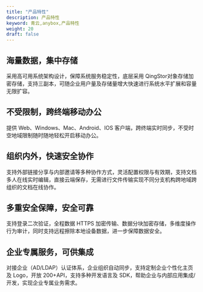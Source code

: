 ```yaml
---
title: "产品特性"
description: 产品特性
keyword: 青云,anybox,产品特性
weight: 20
draft: false
---
```


## 海量数据，集中存储

采用高可用系统架构设计，保障系统服务稳定性，底层采用 QingStor对象存储加密存储，支持三副本，可随企业用户量及存储量增大快速进行系统水平扩展和容量无限扩容。

## 不受限制，跨终端移动办公 

提供 Web、Windows、Mac、Android、IOS 客户端，跨终端实时同步，不受时空地域限制随时随地轻松开启移动办公。  

## 组织内外，快速安全协作 

支持外部链接分享与内部邀请等多种协作方式，灵活配置权限与有效期，支持文档多人在线实时编辑，直接云端保存，无需进行文件传输实现不同分支机构跨地域跨组织的文档在线协作。  

## 多重安全保障，安全可靠 

支持登录二次验证，全程数据 HTTPS 加密传输、数据分块加密存储，多维度操作行为审计，同时支持远程擦除本地设备数据，进一步保障数据安全。  

## 企业专属服务，可供集成 

对接企业（AD/LDAP）认证体系，企业组织自动同步，支持定制企业个性化主页及 Logo，开放 200+API，支持多种开发语言及 SDK，帮助企业与内部应用集成/开发，实现企业专属业务需求。  
